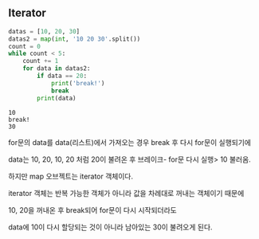 ## Iterator

```python
datas = [10, 20, 30]
datas2 = map(int, '10 20 30'.split())
count = 0
while count < 5:
    count += 1
    for data in datas2:
        if data == 20:
            print('break!')
            break
        print(data)
```

```
10
break!
30
```

for문의 data를 data(리스트)에서 가져오는 경우 break 후 다시 for문이 실행되기에 

data는 10, 20, 10, 20 처럼 20이 불려온 후 브레이크- for문 다시 실행> 10 불러옴.

하지만 map 오브젝트는 iterator 객체이다.

iterator 객체는 반복 가능한 객체가 아니라 값을 차례대로 꺼내는 객체이기 때문에

10, 20을 꺼내온 후 break되어 for문이 다시 시작되더라도 

data에 10이 다시 할당되는 것이 아니라 남아있는 30이 불려오게 된다.